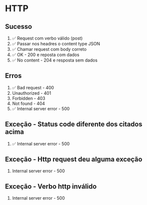 # HTTP
## Sucesso
1. ✅ Request com verbo válido (post)
2. ✅ Passar nos headres o content type JSON
3. ✅ Chamar request com body correto
4. ✅ OK - 200 e reposta com dados
5. ✅ No content - 204 e resposta sem dados

## Erros
1. ✅ Bad request - 400
2. Unauthorized - 401
3. Forbidden - 403
4. Not found - 404
5. ✅ Internal server error - 500

## Exceção - Status code diferente dos citados acima
1. ✅ Internal server error - 500

## Exceção - Http request deu alguma exceção
1. Internal server error - 500

## Exceção - Verbo http inválido
1. Internal server error - 500
